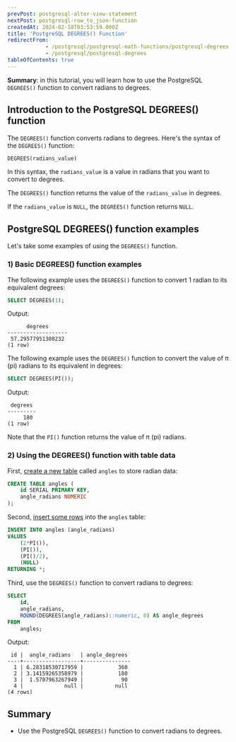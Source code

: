 ```yaml
---
prevPost: postgresql-alter-view-statement
nextPost: postgresql-row_to_json-function
createdAt: 2024-02-18T03:53:59.000Z
title: 'PostgreSQL DEGREES() Function'
redirectFrom: 
            - /postgresql/postgresql-math-functions/postgresql-degrees
            - /postgresql/postgresql-degrees
tableOfContents: true
---
```



**Summary**: in this tutorial, you will learn how to use the PostgreSQL `DEGREES()` function to convert radians to degrees.

## Introduction to the PostgreSQL DEGREES() function

The `DEGREES()` function converts radians to degrees. Here's the syntax of the `DEGREES()` function:

```sql
DEGREES(radians_value)
```

In this syntax, the `radians_value` is a value in radians that you want to convert to degrees.

The `DEGREES()` function returns the value of the `radians_value` in degrees.

If the `radians_value` is `NULL`, the `DEGREES()` function returns `NULL`.

## PostgreSQL DEGREES() function examples

Let's take some examples of using the `DEGREES()` function.

### 1) Basic DEGREES() function examples

The following example uses the `DEGREES()` function to convert 1 radian to its equivalent degrees:

```sql
SELECT DEGREES(1);
```

Output:

```
      degrees
-------------------
 57.29577951308232
(1 row)
```

The following example uses the `DEGREES()` function to convert the value of π (pi) radians to its equivalent in degrees:

```sql
SELECT DEGREES(PI());
```

Output:

```
 degrees
---------
     180
(1 row)
```

Note that the `PI()` function returns the value of π (pi) radians.

### 2) Using the DEGREES() function with table data

First, [create a new table](/postgresql/postgresql-create-table) called `angles` to store radian data:

```sql
CREATE TABLE angles (
    id SERIAL PRIMARY KEY,
    angle_radians NUMERIC
);
```

Second, [insert some rows](/postgresql/postgresql-insert) into the `angles` table:

```sql
INSERT INTO angles (angle_radians)
VALUES
    (2*PI()),
    (PI()),
    (PI()/2),
    (NULL)
RETURNING *;
```

Third, use the `DEGREES()` function to convert radians to degrees:

```sql
SELECT
    id,
    angle_radians,
    ROUND(DEGREES(angle_radians)::numeric, 0) AS angle_degrees
FROM
    angles;
```

Output:

```
 id |  angle_radians   | angle_degrees
----+------------------+---------------
  1 | 6.28318530717959 |           360
  2 | 3.14159265358979 |           180
  3 |  1.5707963267949 |            90
  4 |             null |          null
(4 rows)
```

## Summary

- Use the PostgreSQL `DEGREES()` function to convert radians to degrees.
